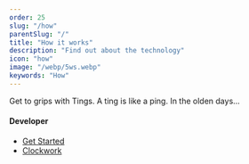 ```yaml
---
order: 25
slug: "/how"
parentSlug: "/"
title: "How it works"
description: "Find out about the technology"
icon: "how"
image: "/webp/5ws.webp"
keywords: "How"
---
```


Get to grips with Tings. A ting is like a ping. In the olden days... 

#### Developer

- [Get Started](/how/get-started)
- [Clockwork](/how/clockwork)
